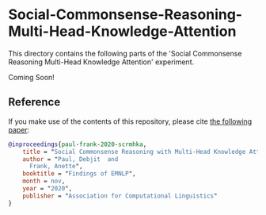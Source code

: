 # Social-Commonsense-Reasoning-Multi-Head-Knowledge-Attention

This directory contains the following parts of the 'Social Commonsense Reasoning Multi-Head Knowledge Attention' experiment. 

Coming Soon!

## Reference

If you make use of the contents of this repository, please cite [the following paper](https://www.aclweb.org/anthology/N19-1368):

```bib
@inproceedings{paul-frank-2020-scrmhka,
    title = "Social Commonsense Reasoning with Multi-Head Knowledge Attention",
    author = "Paul, Debjit  and
      Frank, Anette",
    booktitle = "Findings of EMNLP",
    month = nov,
    year = "2020",
    publisher = "Association for Computational Linguistics"
}
```
